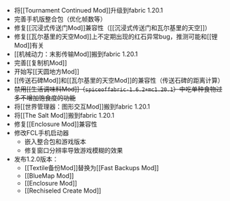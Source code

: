 - 将[[Tournament Continued Mod]]升级到fabric 1.20.1
- 完善手机版整合包（优化帧数等）
- 修复[[沉浸式传送门Mod]]兼容性（[[沉浸式传送门和瓦尔基里的天空]]）
- 修复[[瓦尔基里的天空Mod]]上不定期出现的红石异常bug，推测可能和[[锂Mod]]有关
- [[机械动力：末影传输Mod]]搬到fabric 1.20.1
- 完善[[复制机Mod]]
- 开始写[[天圆地方Mod]]
- [[传送石碑Mod]]和[[瓦尔基里的天空Mod]]的兼容性（传送石碑的距离计算）
- ~~禁用[[生活调味料Mod]]（`spiceoffabric-1.6.2+mc1.20.1`）中吃单种食物过多不增加饱食度的功能~~
- 将[[世界管理器：图形交互Mod]]搬到fabric 1.20.1
- 将[[The Salt Mod]]搬到fabric 1.20.1
- 修复[[Enclosure Mod]]兼容性
- 修改FCL手机启动器
  - 嵌入整合包和游戏版本
  - 修复窗口分辨率导致游戏模糊的效果
- 发布1.2.0版本：
  - [[Textile备份Mod]]替换为[[Fast Backups Mod]]
  - [[BlueMap Mod]]
  - [[Enclosure Mod]]
  - [[Rechiseled Create Mod]]